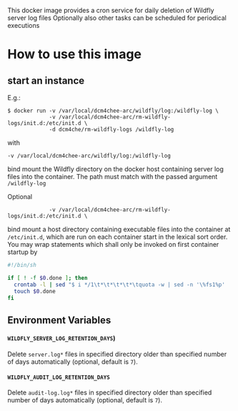 This docker image provides a cron service for daily deletion of Wildfly server log files
Optionally also other tasks can be scheduled for periodical executions

# How to use this image

## start an instance

E.g.:
```
$ docker run -v /var/local/dcm4chee-arc/wildfly/log:/wildfly-log \
             -v /var/local/dcm4chee-arc/rm-wildfly-logs/init.d:/etc/init.d \
             -d dcm4che/rm-wildfly-logs /wildfly-log
```

with
```
-v /var/local/dcm4chee-arc/wildfly/log:/wildfly-log
```
bind mount the Wildfly directory on the docker host containing server log files into the container. The path must
match with the passed argument `/wildfly-log`

Optional
```
             -v /var/local/dcm4chee-arc/rm-wildfly-logs/init.d:/etc/init.d \
```
bind mount a host directory containing executable files into the container at `/etc/init.d`, which are run on each
container start in  the  lexical sort order. You may wrap statements which shall only be invoked on first container
startup by
```bash
#!/bin/sh

if [ ! -f $0.done ]; then
  crontab -l | sed "$ i */1\t*\t*\t*\t*\tquota -w | sed -n '\%fs1%p'  | cut -f2 -d ' ' > /quota/fs1" | crontab -
  touch $0.done
fi
```

## Environment Variables

#### `WILDFLY_SERVER_LOG_RETENTION_DAYS`)

Delete `server.log*` files in specified directory older than specified number of days automatically
(optional, default is `7`).

#### `WILDFLY_AUDIT_LOG_RETENTION_DAYS`

Delete `audit-log.log*` files in specified directory older than specified number of days automatically
(optional, default is `7`).
